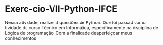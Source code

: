 # Exerc-cio-VII-Python-IFCE
Nessa atividade, realizei 4 questões de Python. Que foi passad como tividade do curso Técnico em Informática, especificamente na disciplina de Lógica de programação. Com a finalidade deaperfeiçoar meus conhecimentos 
